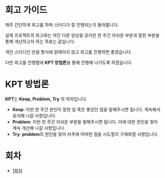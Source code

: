# 회고 가이드

매주 간단하게 회고를 하며 스터디가 잘 진행되는지 돌아봅니다.

실제 프로젝트의 회고와는 약간 다른 양상을 갖지만 한 주간 아쉬운 부분과 잘한 부분을 통해 개선하고자 하는 목표는 같습니다. 

개인 스터디인 만큼 형식에 얽매이지 않고 회고를 진행하면 좋겠습니다.

다만 회고를 진행함에 **KPT 방법론**을 통해 진행해 나가도록 하겠습니다. 

# KPT 방법론

**KPT**는 **Keep, Problem, Try** 의 약자입니다.
* **Keep**: 이번 한 주간 본인이 잘한 일 혹은 좋았던 점을 말해주시면 됩니다. 계속해서 유지해 나갈 사항입니다.
* **Problem**: 이번 한 주간 아쉬운 부분을 말해주시면 됩니다. 이에 대한 원인을 찾아 계속 개선해 나갈 사항입니다. 
* **Try**: **problem**의 원인을 찾아 차주에 어떠한 점을 시도할지 구체화할 사항입니다.

# 회차

* [1회차](./1주차.md) 
